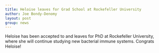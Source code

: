 ```yaml
---
title: Heloise leaves for Grad School at Rockefeller University
author: Joe Bondy-Denomy
layout: post
group: news
---
```

Heloise has been accepted to and leaves for PhD at Rockefeller University, where she will continue studying new bacterial immune systems. Congrats Heloise!
